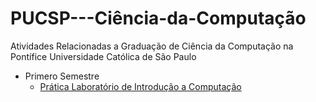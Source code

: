 # PUCSP---Ciência-da-Computação
Atividades Relacionadas a Graduação de Ciência da Computação na Pontífice Universidade Católica de São Paulo
- Primero Semestre
  - [Prática Laboratório de Introdução a Computação](https://github.com/LeoMSgit/PUCSP---Ciencia-da-Computacao/tree/e1aa1eb745a3f3f9b167a3479524477201b3c708/Primeiro%20Semestre/Pr%C3%A1tica%20Laborat%C3%B3rio%20de%20Introdu%C3%A7%C3%A3o%20a%20Computa%C3%A7%C3%A3o)
